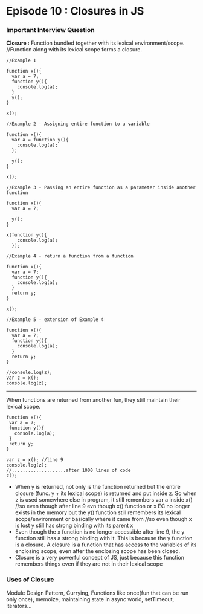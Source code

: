 # Episode 10 : Closures in JS

### Important Interview Question

**Closure :** Function bundled together with its lexical environment/scope. //Function along with its lexical scope forms a closure.

```
//Example 1

function x(){
  var a = 7;
  function y(){
    console.log(a);
  }
  y();
}

x();
```
```
//Example 2 - Assigning entire function to a variable

function x(){
  var a = function y(){
    console.log(a);
  };
  
  y();
}

x();
```
```
//Example 3 - Passing an entire function as a parameter inside another function

function x(){
  var a = 7;
  
  y();
}

x(function y(){
    console.log(a);
  });
```
```
//Example 4 - return a function from a function

function x(){
  var a = 7;
  function y(){
    console.log(a);
  }
  return y;
}

x();
```
```
//Example 5 - extension of Example 4

function x(){
  var a = 7;
  function y(){
    console.log(a);
  }
  return y;
}

//console.log(z);
var z = x();
console.log(z);
```
-----------------------
When functions are returned from another fun, they still maintain their lexical
scope.
 ```
function x(){
  var a = 7;
  function y(){
    console.log(a);
  }
  return y;
}

var z = x(); //line 9
console.log(z);
//....................after 1000 lines of code
z();
```
- When y is returned, not only is the function returned but the entire closure (func. y + its lexical scope) is returned and put inside z. So when z is used somewhere else in program, it still remembers var a inside x() //so even though after line 9 evn though x() function or x EC no longer exists in the memory but the y() function still remembers its lexical scope/environment or basically where it came from //so even though x is lost y still has strong binding with its parent x
- Even though the x function is no longer accessible after line 9, the y function still has a strong binding with it. This is because the y function is a closure. A closure is a function that has access to the variables of its enclosing scope, even after the enclosing scope has been closed.
- Closure is a very powerful concept of JS, just because this function remembers things even if they are not in their lexical scope

### Uses of Closure

Module Design Pattern, Currying, Functions like once(fun that can be run only
once), memoize, maintaining state in async world, setTimeout, iterators...
